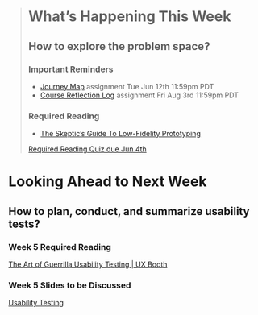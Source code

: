 > # What’s Happening This Week
> ## How to explore the problem space?
> ### Important Reminders
> * [Journey Map](#) assignment <span class='badge'> Tue Jun 12th 11:59pm PDT</span>
> * [Course Reflection Log](#) assignment <span class='badge'> Fri Aug 3rd 11:59pm PDT</span>
>
> ### Required Reading
> * [The Skeptic’s Guide To Low-Fidelity Prototyping](https://www.smashingmagazine.com/2014/10/the-skeptics-guide-to-low-fidelity-prototyping/)
>
> [Required Reading Quiz due Jun 4th](https://canvas.sfu.ca/courses/44038/quizzes/166553 ':class=button')

# Looking Ahead to Next Week
## How to plan, conduct, and summarize usability tests?
### Week 5 Required Reading
<a class="embedly-card" data-card-controls="0" data-card-align="left" href="http://www.uxbooth.com/articles/the-art-of-guerrilla-usability-testing/">The Art of Guerrilla Usability Testing | UX Booth</a>


### Week 5 Slides to be Discussed
[Usability Testing](https://www.google.ca/slides/about/)
